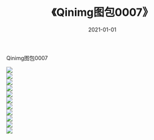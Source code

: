 ﻿---
layout: post
title:  《Qinimg图包0007》
date:   2021-01-01
img: http://imgx.orgx.ga/Qinimg图包/Qinimg图包0007/000.jpg
categories: [美女, 清纯, 唯美]
---

Qinimg图包0007

 ![](http://imgx.orgx.ga/Qinimg图包/Qinimg图包0007/001.jpg) <br>![](http://imgx.orgx.ga/Qinimg图包/Qinimg图包0007/002.jpg) <br>![](http://imgx.orgx.ga/Qinimg图包/Qinimg图包0007/003.jpg) <br>![](http://imgx.orgx.ga/Qinimg图包/Qinimg图包0007/004.jpg) <br>![](http://imgx.orgx.ga/Qinimg图包/Qinimg图包0007/005.jpg) <br>![](http://imgx.orgx.ga/Qinimg图包/Qinimg图包0007/006.jpg) <br>![](http://imgx.orgx.ga/Qinimg图包/Qinimg图包0007/007.jpg) <br>![](http://imgx.orgx.ga/Qinimg图包/Qinimg图包0007/008.jpg) <br>![](http://imgx.orgx.ga/Qinimg图包/Qinimg图包0007/009.jpg) <br>![](http://imgx.orgx.ga/Qinimg图包/Qinimg图包0007/010.jpg) <br>![](http://imgx.orgx.ga/Qinimg图包/Qinimg图包0007/011.jpg) <br>